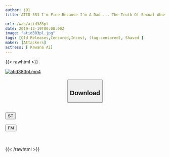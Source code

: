 ```yaml
---
author: j91
title: ATID-383 I'm Fine Because I'm A Dad ... The Truth Of Sexual Abuse By Poison Parents Ai Kawana

url: /was/atid383pl
date: 2019-12-19T00:00:00Z
image: "atid383pl.jpg"
tags: [Old Releases,Censored,Incest, (tag-censored), Shaved ]
maker: [Attackers]
actress: [ Kawana Ai]
---
```



{{< rawhtml >}}

<div class="video" data-videoid="PwxJDvppwpC02zP">
    <a href="javascript:;">
        <img src="/was/atid383pl/atid383pl.jpg" width="WIDTH" height="HEIGHT" alt="atid383pl.mp4" loading="lazy">
    </a>
</div>

<script type="text/javascript" src="https://j91.asia/asset/on-demand-st.js"></script>

<br>
  <link rel="stylesheet" href="https://j91.asia/asset/bs5.css">
  
  <center>
  <button class="btn btn-primary" type="button" data-bs-toggle="collapse" data-bs-target=".multi-collapse" aria-expanded="false" aria-controls="multiCollapseExample1 multiCollapseExample2"><h2>Download</h2></button></center>
</p>
<div class="row">
  <div class="col">
    <div class="collapse multi-collapse" id="multiCollapseExample1">
      <div class="card card-body">
	      	      <br>
<div class="buttons">  
<a href="https://streamtape.to/v/PwxJDvppwpC02zP" target="_blank"><button class="btn-hover color-3"><i class="fa fa-download"></i> ST</button></a></div>
    </div>
  </div>
</div>
  <div class="col">
    <div class="collapse multi-collapse" id="multiCollapseExample2">
      <div class="card card-body">
	      <br>
<div class="buttons">
    <a href="https://filemoon.sx/d/yoola2b5voxp" target="_blank"><button class="btn-hover color-8"><i class="fa fa-download"></i> FM</button></a></div>
<br><br>
      </div>
    </div>
  </div>
</div>

{{< /rawhtml >}}